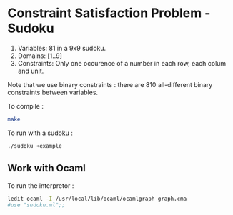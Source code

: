 # Constraint Satisfaction Problem - Sudoku

1. Variables: 81 in a 9x9 sudoku.
2. Domains: [1..9]
3. Constraints: Only one occurence of a number in each row, each colum and unit.

Note that we use binary constraints : there are 810 all-different binary constraints between variables.

To compile :
```bash
make
```

To run with a sudoku :
```bash
./sudoku <example
```

## Work with Ocaml
To run the interpretor :
```bash
ledit ocaml -I /usr/local/lib/ocaml/ocamlgraph graph.cma
#use "sudoku.ml";;
```
